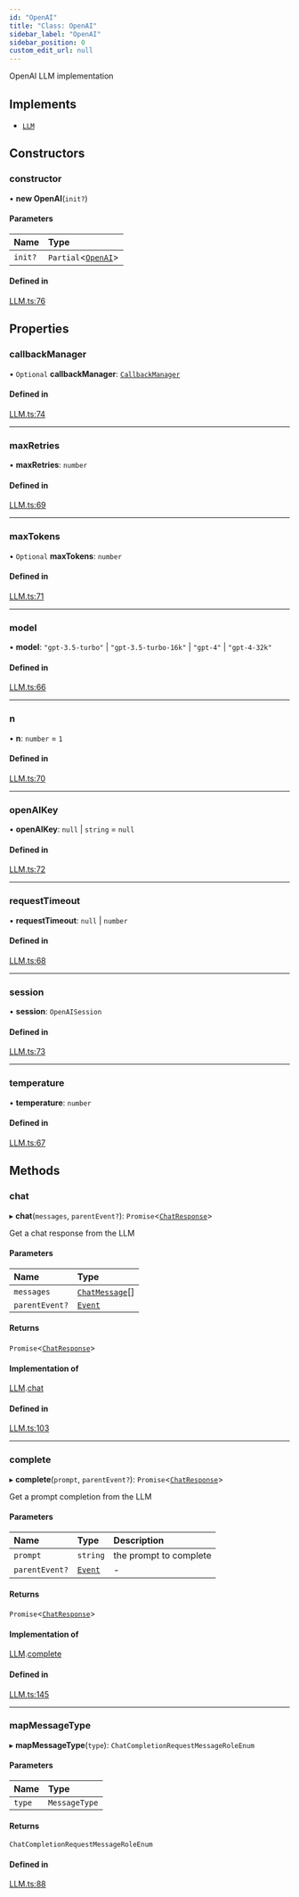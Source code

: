 ```yaml
---
id: "OpenAI"
title: "Class: OpenAI"
sidebar_label: "OpenAI"
sidebar_position: 0
custom_edit_url: null
---
```


OpenAI LLM implementation

## Implements

- [`LLM`](../interfaces/LLM.md)

## Constructors

### constructor

• **new OpenAI**(`init?`)

#### Parameters

| Name | Type |
| :------ | :------ |
| `init?` | `Partial`<[`OpenAI`](OpenAI.md)\> |

#### Defined in

[LLM.ts:76](https://github.com/run-llama/LlamaIndexTS/blob/9d0cadf/packages/core/src/LLM.ts#L76)

## Properties

### callbackManager

• `Optional` **callbackManager**: [`CallbackManager`](CallbackManager.md)

#### Defined in

[LLM.ts:74](https://github.com/run-llama/LlamaIndexTS/blob/9d0cadf/packages/core/src/LLM.ts#L74)

___

### maxRetries

• **maxRetries**: `number`

#### Defined in

[LLM.ts:69](https://github.com/run-llama/LlamaIndexTS/blob/9d0cadf/packages/core/src/LLM.ts#L69)

___

### maxTokens

• `Optional` **maxTokens**: `number`

#### Defined in

[LLM.ts:71](https://github.com/run-llama/LlamaIndexTS/blob/9d0cadf/packages/core/src/LLM.ts#L71)

___

### model

• **model**: ``"gpt-3.5-turbo"`` \| ``"gpt-3.5-turbo-16k"`` \| ``"gpt-4"`` \| ``"gpt-4-32k"``

#### Defined in

[LLM.ts:66](https://github.com/run-llama/LlamaIndexTS/blob/9d0cadf/packages/core/src/LLM.ts#L66)

___

### n

• **n**: `number` = `1`

#### Defined in

[LLM.ts:70](https://github.com/run-llama/LlamaIndexTS/blob/9d0cadf/packages/core/src/LLM.ts#L70)

___

### openAIKey

• **openAIKey**: ``null`` \| `string` = `null`

#### Defined in

[LLM.ts:72](https://github.com/run-llama/LlamaIndexTS/blob/9d0cadf/packages/core/src/LLM.ts#L72)

___

### requestTimeout

• **requestTimeout**: ``null`` \| `number`

#### Defined in

[LLM.ts:68](https://github.com/run-llama/LlamaIndexTS/blob/9d0cadf/packages/core/src/LLM.ts#L68)

___

### session

• **session**: `OpenAISession`

#### Defined in

[LLM.ts:73](https://github.com/run-llama/LlamaIndexTS/blob/9d0cadf/packages/core/src/LLM.ts#L73)

___

### temperature

• **temperature**: `number`

#### Defined in

[LLM.ts:67](https://github.com/run-llama/LlamaIndexTS/blob/9d0cadf/packages/core/src/LLM.ts#L67)

## Methods

### chat

▸ **chat**(`messages`, `parentEvent?`): `Promise`<[`ChatResponse`](../interfaces/ChatResponse.md)\>

Get a chat response from the LLM

#### Parameters

| Name | Type |
| :------ | :------ |
| `messages` | [`ChatMessage`](../interfaces/ChatMessage.md)[] |
| `parentEvent?` | [`Event`](../interfaces/Event.md) |

#### Returns

`Promise`<[`ChatResponse`](../interfaces/ChatResponse.md)\>

#### Implementation of

[LLM](../interfaces/LLM.md).[chat](../interfaces/LLM.md#chat)

#### Defined in

[LLM.ts:103](https://github.com/run-llama/LlamaIndexTS/blob/9d0cadf/packages/core/src/LLM.ts#L103)

___

### complete

▸ **complete**(`prompt`, `parentEvent?`): `Promise`<[`ChatResponse`](../interfaces/ChatResponse.md)\>

Get a prompt completion from the LLM

#### Parameters

| Name | Type | Description |
| :------ | :------ | :------ |
| `prompt` | `string` | the prompt to complete |
| `parentEvent?` | [`Event`](../interfaces/Event.md) | - |

#### Returns

`Promise`<[`ChatResponse`](../interfaces/ChatResponse.md)\>

#### Implementation of

[LLM](../interfaces/LLM.md).[complete](../interfaces/LLM.md#complete)

#### Defined in

[LLM.ts:145](https://github.com/run-llama/LlamaIndexTS/blob/9d0cadf/packages/core/src/LLM.ts#L145)

___

### mapMessageType

▸ **mapMessageType**(`type`): `ChatCompletionRequestMessageRoleEnum`

#### Parameters

| Name | Type |
| :------ | :------ |
| `type` | `MessageType` |

#### Returns

`ChatCompletionRequestMessageRoleEnum`

#### Defined in

[LLM.ts:88](https://github.com/run-llama/LlamaIndexTS/blob/9d0cadf/packages/core/src/LLM.ts#L88)
